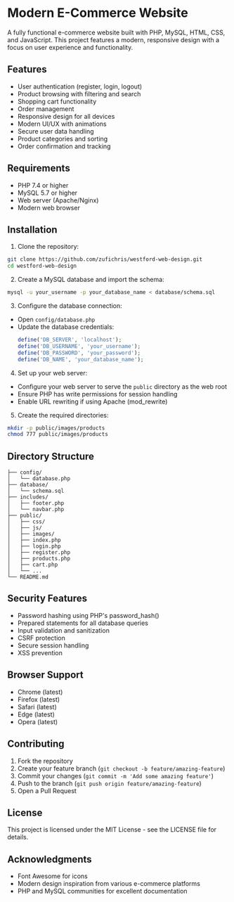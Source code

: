 # Modern E-Commerce Website

A fully functional e-commerce website built with PHP, MySQL, HTML, CSS, and JavaScript. This project features a modern, responsive design with a focus on user experience and functionality.

## Features

- User authentication (register, login, logout)
- Product browsing with filtering and search
- Shopping cart functionality
- Order management
- Responsive design for all devices
- Modern UI/UX with animations
- Secure user data handling
- Product categories and sorting
- Order confirmation and tracking

## Requirements

- PHP 7.4 or higher
- MySQL 5.7 or higher
- Web server (Apache/Nginx)
- Modern web browser

## Installation

1. Clone the repository:

```bash
git clone https://github.com/zufichris/westford-web-design.git
cd westford-web-design  
```

2. Create a MySQL database and import the schema:

```bash
mysql -u your_username -p your_database_name < database/schema.sql
```

3. Configure the database connection:

- Open `config/database.php`
- Update the database credentials:
  ```php
  define('DB_SERVER', 'localhost');
  define('DB_USERNAME', 'your_username');
  define('DB_PASSWORD', 'your_password');
  define('DB_NAME', 'your_database_name');
  ```

4. Set up your web server:

- Configure your web server to serve the `public` directory as the web root
- Ensure PHP has write permissions for session handling
- Enable URL rewriting if using Apache (mod_rewrite)

5. Create the required directories:

```bash
mkdir -p public/images/products
chmod 777 public/images/products
```

## Directory Structure

```
├── config/
│   └── database.php
├── database/
│   └── schema.sql
├── includes/
│   ├── footer.php
│   └── navbar.php
├── public/
│   ├── css/
│   ├── js/
│   ├── images/
│   ├── index.php
│   ├── login.php
│   ├── register.php
│   ├── products.php
│   ├── cart.php
│   └── ...
└── README.md
```

## Security Features

- Password hashing using PHP's password_hash()
- Prepared statements for all database queries
- Input validation and sanitization
- CSRF protection
- Secure session handling
- XSS prevention

## Browser Support

- Chrome (latest)
- Firefox (latest)
- Safari (latest)
- Edge (latest)
- Opera (latest)

## Contributing

1. Fork the repository
2. Create your feature branch (`git checkout -b feature/amazing-feature`)
3. Commit your changes (`git commit -m 'Add some amazing feature'`)
4. Push to the branch (`git push origin feature/amazing-feature`)
5. Open a Pull Request

## License

This project is licensed under the MIT License - see the LICENSE file for details.

## Acknowledgments

- Font Awesome for icons
- Modern design inspiration from various e-commerce platforms
- PHP and MySQL communities for excellent documentation
